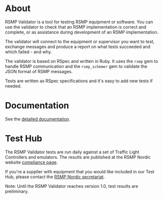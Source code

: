 # About
RSMP Validator is a tool for testing RSMP equipment or software. You can use the validator to check that an RSMP implementation is correct and complete, or as assistance during development of an RSMP implementation.

The validator will connect to the equipment or supervisor you want to test, exchange messages and produce a report on what tests succeeded and which failed - and why.

The validator is based on RSpec and written in Ruby. It uses the `rsmp` gem to handle RSMP communication and the `rsmp_schemer` gem to validate the JSON format of RSMP messages.

Tests are written as RSpec specifications and it's easy to add new tests if needed.

# Documentation
See the [detailed documentation](https://rsmp-nordic.github.io/rsmp_validator/).

# Test Hub
The RSMP Validator tests are run daily against a set of Traffic Light Controllers and emulators. The results are published at the RSMP Nordic website [compliance page](https://rsmp-nordic.org/compliance/).

If you're a supplier with equipment that you would like included in our Test Hub, please contact the [RSMP Nordic secretariat](https://rsmp-nordic.org/contact/).

Note: Until the RSMP Validator reaches version 1.0, test results are preliminary.
